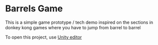 <h1>Barrels Game</h1>

This is a simple game prototype / tech demo inspired on the sections in donkey kong games where you have to jump from barrel to barrel

To open this project, use <a href="https://unity3d.com">Unity editor</a>
